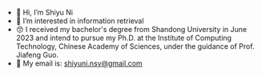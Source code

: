 - 👋 Hi, I’m Shiyu Ni
- 👀 I’m interested in information retrieval
- 😙 I received my bachelor's degree from Shandong University in June 2023 and intend to pursue my Ph.D. at the Institute of Computing Technology, Chinese Academy of Sciences, under the guidance of Prof. Jiafeng Guo.
- 📧 My email is: shiyuni.nsy@gmail.com


<!---
ShiyuNee/ShiyuNee is a ✨ special ✨ repository because its `README.md` (this file) appears on your GitHub profile.
You can click the Preview link to take a look at your changes.
--->
